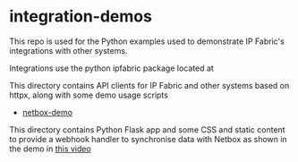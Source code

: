 # integration-demos
This repo is used for the Python examples used to demonstrate IP Fabric's integrations with other systems.

Integrations use the python ipfabric package located at

This directory contains API clients for IP Fabric and other systems based on httpx, along with some demo usage scripts

* [netbox-demo](netbox-demo) 

This directory contains Python Flask app and some CSS and static content to provide a webhook handler to synchronise data with Netbox as shown in the demo in [this video](https://youtu.be/EdP3v8fq_jo)

